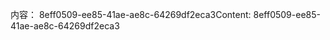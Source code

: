 <span data-ttu-id="702e9-101">内容： 8eff0509-ee85-41ae-ae8c-64269df2eca3</span><span class="sxs-lookup"><span data-stu-id="702e9-101">Content: 8eff0509-ee85-41ae-ae8c-64269df2eca3</span></span>